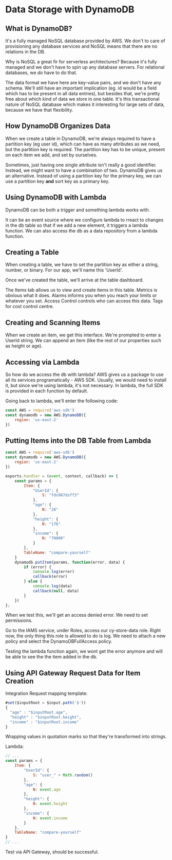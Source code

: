 # Data Storage with DynamoDB

## What is DynamoDB?

It's a fully managed NoSQL database provided by AWS. We don't to care of provisioning any database services and NoSQL means that there are no relations in the DB. 

Why is NoSQL a great fir for serverless architectures? Because it's fully managed and we don't have to spin up any database servers. For relational databases, we *do* have to do that. 

The data format we have here are key-value pairs, and we don't have any schema. We'll still have an important implication (eg. id would be a field which has to be present in all data entries), but besides that, we're pretty free about which kind of data we store in one table. It's this transactional nature of NoSQL database which makes it interesting for large sets of data, because we have that flexibility.  

## How DynamoDB Organizes Data

When we create a table in DynamoDB, we're always required to have a partition key (eg user id), which can have as many attributes as we need, but the partition key is required. The partition key has to be unique, present on each item we add, and set by ourselves. 

Sometimes, just having one single attribute isn't really a good identifier. Instead, we might want to have a combination of two. DynamoDB gives us an alternative. Instead of using a partition key for the primary key, we can use a partition key **and** sort key as a primary key. 

## Using DynamoDB with Lambda

DynamoDB can be both a trigger and something lambda works with. 

It can be an event source where we configure lambda to rreact to changes in the db table so that if we add a new element, it triggers a lambda function. We can also access the db as a data repository from a lambda function. 

## Creating a Table

When creating a table, we have to set the partition key as either a string, number, or binary. For our app, we'll name this 'UserId'. 

Once we've created the table, we'll arrive at the table dashboard. 

The Items tab allows us to view and create items in this table. Metrics is obvious what it does. Alarms informs you when you reach your limits or whatever you set. Access Control controls who can access this data. Tags for cost control centre. 

## Creating and Scanning Items

When we create an item, we get this interface. We're prompted to enter a UserId string. We can append an item (like the rest of our properties such as height or age).

## Accessing via Lambda

So how do we access the db with lambda? AWS gives us a package to use all its services programatically - AWS SDK. Usually, we would need to install it, but since we're using lambda, it's not necessary. In lambda, the full SDK is provided in each function by default. 

Going back to lambda, we'll enter the following code:
```js
const AWS = require('aws-sdk')
const dynamodb = new AWS.DynamoDB({
	region: 'us-east-2'
})
```

## Putting Items into the DB Table from Lambda

```js
const AWS = require('aws-sdk')
const dynamodb = new AWS.DynamoDB({
	region: 'us-east-2'
})

exports.handler = (event, context, callback) => {
    const params = {
		Item: {
			"UserId": {
				S: "fds987dsff3"
			},
			"age": {
				N: "28"
			},
			"height": {
				N: "176"
			},
			"income": {
				N: "70000"
			}
		},
		TableName: "compare-yourself"
	}
	dynamodb.putItem(params, function(error, data) {
		if (error) {
			console.log(error)
			callback(error)
		} else {
			console.log(data)
			callback(null, data)
		}
	})
};
```
When we test this, we'll get an access denied error. We need to set permissions. 

Go to the IAMS service, under Roles, access our cy-store-data role. Right now, the only thing this role is allowed to do is log. We need to attach a new policy and select the DynamoDBFullAccess policy. 

Testing the lambda function again, we wont get the error anymore and will be able to see the the item added in the db. 

## Using API Gateway Request Data for Item Creation

Integration Request mapping template:
```js
#set($inputRoot = $input.path('$'))
{
  "age" : "$inputRoot.age",
  "height" : "$inputRoot.height",
  "income" : "$inputRoot.income"
}
```
Wrapping values in quotation marks so that they're transformed into strings.

Lambda:
```js
// ...
const params = {
	Item: {
		"UserId": {
			S: "user_" + Math.random()
		},
		"age": {
			N: event.age
		},
		"height": {
			N: event.height
		},
		"income": {
			N: event.income
		}
	},
	TableName: "compare-yourself"
}
// ...
```
Test via API Gateway, should be successful.

